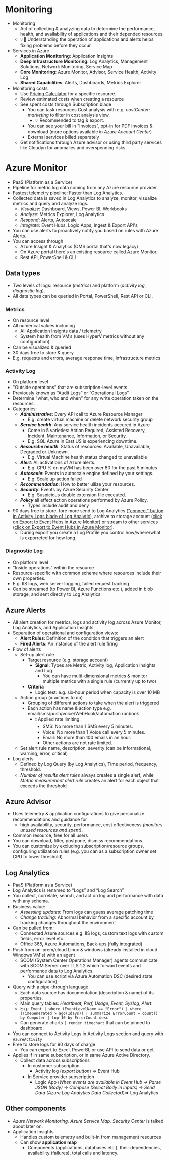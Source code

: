 
# Monitoring

- Monitoring
  - Act of collecting & analyzing data to determine the performance, health, and availability of applications and their depended resources.
  - 💡📝 Understanding the operation of applications and alerts helps fixing problems before they occur.
- Services in Azure
  - **Application Monitoring**: Application Insights
  - **Deep Infrastructure Monitoring**: Log Analytics, Management Solutions, Network Monitoring, Service Map
  - **Core Monitoring**: Azure Monitor, Advisor, Service Health, Activity Log
  - **Shared Capabilities**: Alerts, Dashboards, Metrics Explorer
- Monitoring costs
  - Use [Pricing Calculator](https://azure.microsoft.com/en-us/pricing/calculator/) for a specific resource.
  - Review estimated costs when creating a resource
  - See spent costs through Subscription blade
    - You can task resources Cost analysis with e.g. *costCenter: marketing* to filter in cost analysis view.
      - 💡 Recommended to tag & export.
    - You can see your bill in "Invoices", opt-in for PDF invoices & download (more options available in *Azure Account Center*)
    - External services billed separately
  - Get notifications through Azure advisor or using third party services like Cloudyn for anomalies and overspending risks.

# Azure Monitor

- PaaS (Platform as a Service)
- Pipeline for metric log data coming from any Azure resource provider.
- Fastest telemetry pipeline: Faster than Log Analytics.
- Collected data is saved in Log Analytics to analyze, monitor, visualize metrics and query and analyze logs.
  - *Visualize*: Dashboard, Views, Power BI, Workbooks
  - *Analyze*: Metrics Explorer, Log Analytics
  - *Respond*: Alerts, Autoscale
  - *Integrate*: Event Hubs, Logic Apps, Ingest & Export API's
- You can use alerts to proactively notify you based on rules with Azure Alerts.
- You can access through
  - Azure Insight & Analytics (OMS portal that's now legacy)
  - On Azure portal there's an existing resource called Azure Monitor.
  - Rest API, PowerShell & CLI

## Data types

- Two levels of logs: resource (*metrics*) and platform (*activity log*, *diagnostic log*).
- All data types can be queried in Portal, PowerShell, Rest API or CLI.

### Metrics

- On resource level
- All numerical values including
  - All Application Insights data / telemetry
  - System health from VM’s (uses HyperV metrics without any configuration)
- Can be visualized & queried
- 30 days free to store & query
- E.g. requests and errors, average response time, infrastructure metrics

### Activity Log

- On platform level
- "Outside operations" that are subscription-level events
- Previously known as “Audit Logs” or “Operational Logs”
- Determine "what, who and when" for any write operation taken on the resources.
- Categories:
  - ***Administrative***: Every API call to Azure Resource Manager
    - E.g. create virtual machine or delete network security group
  - ***Service health***: Any service health incidents occured in Azure
    - Come in 5 varieties: Action Required, Assisted Recovery, Incident, Maintenance, Information, or Security.
    - E.g. SQL Azure in East US is experiencing downtime.
  - ***Resourche health***: Status of resources: Available, Unavailable, Degraded or Unknown.
    - E.g. Virtual Machine health status changed to unavailable
  - ***Alert***: All activations of Azure alerts.
    - E.g. CPU % on myVM has been over 80 for the past 5 minutes
  - ***Autoscale***: Events in autoscale engine defined by your settings.
    - E.g. Scale up action failed
  - ***Recommendation***: How to better uilize your resources.
  - ***Security***: Events by Azure Security Center
    - E.g. Suspicious double extension file executed.
  - ***Policy***  all effect action operations performed by Azure Policy.
    - Types include audit and deny
- 90 days free to store, fore more send to Log Analytics (["connect" button in Activity Logs blade of Log Analytic](https://docs.microsoft.com/en-us/azure/log-analytics/log-analytics-activity)), archive to storage account ([click on Export to Event Hubs in Azure Monitor](https://docs.microsoft.com/en-us/azure/monitoring-and-diagnostics/monitoring-archive-activity-log)) or  stream to other services ([click on Export to Event Hubs in Azure Monitor](https://docs.microsoft.com/en-us/azure/monitoring-and-diagnostics/monitoring-stream-activity-logs-event-hubs)).
  - During export you create a Log Profile you control how/where/what is exporreted for how long.

### Diagnostic Log

- On platform level
- "Inside operations" within the resource
- Resource-specific with common scheme where resources include their own properties.
- E.g. IIS logs, web server logging, failed request tracking
- Can be streamed (to Power BI, Azure Functions etc.), added in blob storage, and sent directly to Log Analytics

## Azure Alerts

- All alert creation for metrics, logs and activity log across Azure Monitor, Log Analytics, and Application Insights
- Separation of operational and configuration views:
  - **Alert Rules**: Definition of the condition that triggers an alert
  - **Fired Alerts**: An instance of the alert rule firing
- Flow of alerts
  - Set-up alert rule
    - Target resource (e.g. storage account)
      - **Signal**: Types are Metric, Activity log, Application Insights and Log
        - You can have multi-dimensional metrics & monitor multiple metrics with a single rule (currently up to two)
    - **Criteria**
      - Logic test: e.g. six-hour period when capacity is over 10 MB
  - Action group (= actions to do)
    - Grouping of different actions to take when the alert is triggered
    - Each action has name & action type e.g. email/sms/push/voice/WebHook/automation runbook
      - ❗ Applied rate limiting:
        - SMS: No more than 1 SMS every 5 minutes.
        - Voice: No more than 1 Voice call every 5 minutes.
        - Email: No more than 100 emails in an hour.
        - Other actions are not rate limited.
  - Set alert rule name, description, severity (can be informational, warning, error, critical)
- Log alerts
  - Defined by Log Query (by Log Analytics), Time period, frequency, threshold.
  - *Number of results alert rules* always creates a single alert, while *Metric measurement alert rule* creates an alert for each object that exceeds the threshold

## Azure Advisor

- Uses telemetry & application configurations to give personalize recommendations and guidance for
  - high availability, security, performance, cost effectiveness *(monitors unused resources and spent)*.
- Common resource, free for all users
- You can download, filter, postpone, dismiss recommendations.
- You can customize by excluding subscription/resource groups, configuring utilization rules (e.g. you can as a subscription owner set CPU to lower threshold)

## Log Analytics

- PaaS (Platform as a Service)
- Log Analytics is renamed to “Logs” and “Log Search”
- You collect, correlate, search, and act on log and performance with data with any schema.
- Business value:
  - *Assessing updates*: From logs can guess average patching time
  - *Change tracking*: Abnormal behavior from a specific account by tracking changes throughout the environment
- Can be pulled from:
  - Connected Azure sources e.g. IIS logs, custom text logs with custom fields, error level etc.
  - Office 365, Azure Automations, Back-ups (fully integrated)
- Push from on-prem/cloud Linux & windows (already installed in cloud Windows VM's) with an agent
  - SCOM (System Center Operations Manager) agents communicate with SCOM Server over TLS 1.2 which forward events and performance data to Log Analytics.
    - You can use script via Azure Automation DSC (desired state configuration)
- Query with a pipe-through language
  - Each data source has documentation (description & name) of its properties.
  - Main query tables: *Heartbeat, Perf, Usage, Event, Syslog, Alert*.
  - E.g.: `Event | where (EventLevelName == "Error") | where (TimeGenerated > ago(1days)) | summarize ErrorCount = count() by Computer | top 10 by ErrorCount desc`
  - Can generate charts  `| render timechart` that can be pinned to dashboard.
- You can connect to Activity Logs in Activity Logs section and query with `AzureActivity`
- Free to store logs for 90 days of charge
  - You can export to Excel, PowerBI, or use API to send data or get.
- Applies if in same subscription, or in same Azure Active Directory.
  - Collect data across subscriptions
    - In customer subscription
      - Activity log (*export button*) => Event Hub
    - In Service provider subscription
      - Logic App (*When events are available in Event Hub -> Parse JSON (Body) -> Compose (Select Body in inputs) -> Send Data (Azure Log Analytics Data Collector)*)=> Log Analytics

## Other components

- *Azure Network Monitoring, Azure Service Map, Security Center* is talked about later on.
- Application Insights
  - Handles custom telemetry and built-in from management resources
  - Can show **application map**
    - Components (applications, databases etc.), their dependencies, availability (failures), total calls and latency.

